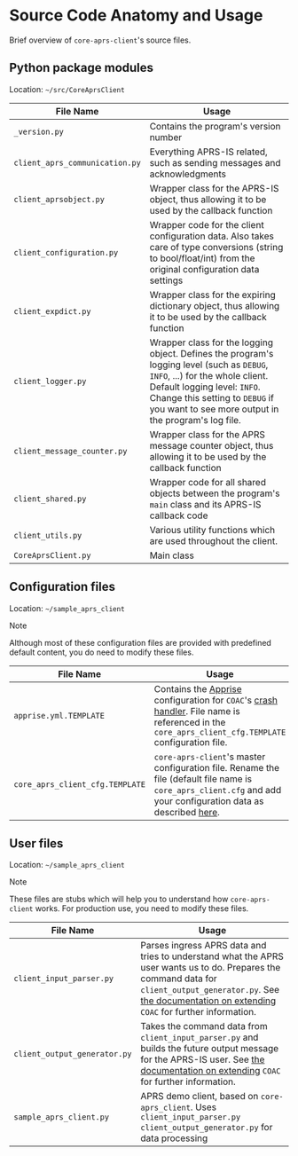 # Source Code Anatomy and Usage

Brief overview of `core-aprs-client`'s source files. 

## Python package modules

Location: `~/src/CoreAprsClient`

| File Name                       | Usage                                                                                                                                                                                                                                                  |
|---------------------------------|--------------------------------------------------------------------------------------------------------------------------------------------------------------------------------------------------------------------------------------------------------|
| `_version.py`                   | Contains the program's version number                                                                                                                                                                                                                  |
| `client_aprs_communication.py`  | Everything APRS-IS related, such as sending messages and acknowledgments                                                                                                                                                                               |
| `client_aprsobject.py`          | Wrapper class for the APRS-IS object, thus allowing it to be used by the callback function                                                                                                                                                             |
| `client_configuration.py`       | Wrapper code for the client configuration data. Also takes care of type conversions (string to bool/float/int) from the original configuration data settings                                                                                           |
| `client_expdict.py`             | Wrapper class for the expiring dictionary object, thus allowing it to be used by the callback function                                                                                                                                                 |
| `client_logger.py`              | Wrapper class for the logging object. Defines the program's logging level (such as `DEBUG`, `INFO`, ...) for the whole client. Default logging level: `INFO`. Change this setting to `DEBUG` if you want to see more output in the program's log file. |
| `client_message_counter.py`     | Wrapper class for the APRS message counter object, thus allowing it to be used by the callback function                                                                                                                                                |
| `client_shared.py`              | Wrapper code for all shared objects between the program's `main` class and its APRS-IS callback code                                                                                                                                                   |
| `client_utils.py`               | Various utility functions which are used throughout the client.                                                                                                                                                                                        |
| `CoreAprsClient.py`             | Main class                                                                                                                                                                                                                                             |

## Configuration files 

Location: `~/sample_aprs_client`

>[!NOTE]
>Although most of these configuration files are provided with predefined default content, you do need to modify these files.

| File Name                       | Usage                                                                                                                                                                                                                                           |
|---------------------------------|-------------------------------------------------------------------------------------------------------------------------------------------------------------------------------------------------------------------------------------------------|
| `apprise.yml.TEMPLATE`          | Contains the [Apprise](https://www.github.com/caronc/apprise) configuration for `COAC`'s [crash handler](configuration_subsections/config_crash_handler.md). File name is referenced in the `core_aprs_client_cfg.TEMPLATE` configuration file. |
| `core_aprs_client_cfg.TEMPLATE` | `core-aprs-client`'s master configuration file. Rename the file (default file name is `core_aprs_client.cfg` and add your configuration data as described [here](configuration.md).                                                             |

## User files

Location: `~/sample_aprs_client`

>[!NOTE]
>These files are stubs which will help you to understand how `core-aprs-client` works. For production use, you need to modify these files.

| File Name                       | Usage                                                                                                                                                                                                                                                  |
|---------------------------------|--------------------------------------------------------------------------------------------------------------------------------------------------------------------------------------------------------------------------------------------------------|
| `client_input_parser.py`        | Parses ingress APRS data and tries to understand what the APRS user wants us to do. Prepares the command data for `client_output_generator.py`. See [the documentation on extending](extensions.md) `COAC` for further information.                    |
| `client_output_generator.py`    | Takes the command data from `client_input_parser.py` and builds the future output message for the APRS-IS user. See [the documentation on extending](extensions.md) `COAC` for further information.                                                    |
| `sample_aprs_client.py`         | APRS demo client, based on `core-aprs_client`. Uses `client_input_parser.py` `client_output_generator.py` for data processing                                                                                                                          |

